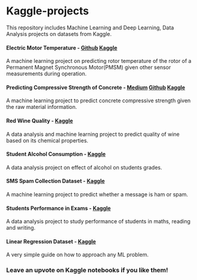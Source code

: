 # Kaggle-projects

This repository includes Machine Learning and Deep Learning, Data Analysis projects on datasets from Kaggle.


#### Electric Motor Temperature - [Github](https://github.com/pranaymodukuru/PMSM_Rotor_Temp_Prediction) [Kaggle](https://www.kaggle.com/pranaymns/cnn-time-series-regression-motor-temperature)
A machine learning project on predicting rotor temperature of the rotor of a Permanent Magnet Synchronous Motor(PMSM) given other sensor measurements during operation.

#### Predicting Compressive Strength of Concrete - [Medium](https://towardsdatascience.com/concrete-compressive-strength-prediction-using-machine-learning-4a531b3c43f3?source=friends_link&sk=e1734fbde495aea664a85a1daa903881) [Github](https://github.com/pranaymodukuru/Concrete-compressive-strength) [Kaggle](https://www.kaggle.com/pranaymns/predicting-concrete-compressive-strength-with-ml)
A machine learning project to predict concrete compressive strength given the raw material information.

#### Red Wine Quality - [Kaggle](https://www.kaggle.com/pranaymns/eda-wine-quality-classification)
A data analysis and machine learning project to predict quality of wine based on its chemical properties.

#### Student Alcohol Consumption - [Kaggle](https://www.kaggle.com/pranaymns/basic-eda-grade-prediction)
A data analysis project on effect of alcohol on students grades.

#### SMS Spam Collection Dataset - [Kaggle](https://www.kaggle.com/pranaymns/spam-or-ham-basic-ml)
A machine learning project to predict whether a message is ham or spam.

#### Students Performance in Exams - [Kaggle](https://www.kaggle.com/pranaymns/student-performance-eda)
A data analysis project to study performance of students in maths, reading and writing.

#### Linear Regression Dataset - [Kaggle](https://www.kaggle.com/pranaymns/basic-linear-regression)
A very simple guide on how to approach any ML problem.

### Leave an upvote on Kaggle notebooks if you like them!

